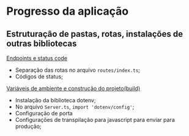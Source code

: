 # Progresso da aplicação

## Estruturação de pastas, rotas, instalações de outras bibliotecas

[Endpoints e status code](https://www.youtube.com/watch?v=ZGzyIN474vI&list=PL29TaWXah3iaaXDFPgTHiFMBF6wQahurP&index=6)

- Separação das rotas no arquivo ```routes/index.ts```;
- Códigos de status;

[Variáveis de ambiente e construção do projeto(build)](https://www.youtube.com/watch?v=W4SlAHajAeA&list=PL29TaWXah3iaaXDFPgTHiFMBF6wQahurP&index=7)

- Instalação da biblioteca dotenv;
- No arquivo ```Server.ts```, ```import 'dotenv/config'```;
- Configuração de porta
- Configurações de transpilação para javascript para enviar para produção;
